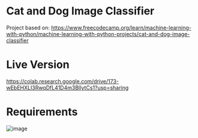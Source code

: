 # Cat and Dog Image Classifier

Project based on: https://www.freecodecamp.org/learn/machine-learning-with-python/machine-learning-with-python-projects/cat-and-dog-image-classifier

# Live Version

https://colab.research.google.com/drive/173-wEbEHXLI3RwqDfL41D4m3BlIytCs1?usp=sharing

# Requirements

![image](https://user-images.githubusercontent.com/91420499/179034397-a4d8b385-914b-4ef2-833d-8ad76c9ece81.png)
